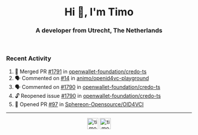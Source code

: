 <h1 align="center">Hi 👋, I'm Timo</h1>
<h3 align="center">A developer from Utrecht, The Netherlands</h3>
<br/>
<!-- https://github.com/rahuldkjain/github-profile-readme-generator --!>

<!--  <p align="left"><img src="https://github-readme-stats.vercel.app/api?username=timoglastra&show_icons=true&count_private=true&" alt="timoglastra" /></p> --!>

<!--
Github language stats
<p align="left"><img src="https://github-readme-stats.vercel.app/api/top-langs/?username=timoglastra&layout=compact" alt="timoglastra" /><p>
-->

<!-- Codestats language stats -->
<!-- <p align="left"><img src="https://codestats-readme.vercel.app/api/top-langs/?username=timoglastra&layout=compact&language_count=12" alt="timoglastra" /><p>    --!>
  
<h3>Recent Activity</h3>

<!--START_SECTION:activity-->
1. 🎉 Merged PR [#1791](https://github.com/openwallet-foundation/credo-ts/pull/1791) in [openwallet-foundation/credo-ts](https://github.com/openwallet-foundation/credo-ts)
2. 🗣 Commented on [#14](https://github.com/animo/openid4vc-playground/issues/14#issuecomment-1991469538) in [animo/openid4vc-playground](https://github.com/animo/openid4vc-playground)
3. 🗣 Commented on [#1790](https://github.com/openwallet-foundation/credo-ts/issues/1790#issuecomment-1991461084) in [openwallet-foundation/credo-ts](https://github.com/openwallet-foundation/credo-ts)
4. 🔓 Reopened issue [#1790](https://github.com/openwallet-foundation/credo-ts/issues/1790) in [openwallet-foundation/credo-ts](https://github.com/openwallet-foundation/credo-ts)
5. 💪 Opened PR [#97](https://github.com/Sphereon-Opensource/OID4VCI/pull/97) in [Sphereon-Opensource/OID4VCI](https://github.com/Sphereon-Opensource/OID4VCI)
<!--END_SECTION:activity-->

---

<p align="center">
<a href="https://twitter.com/timoglastra" target="blank"><img align="center" src="https://cdn.jsdelivr.net/npm/simple-icons@3.0.1/icons/twitter.svg" alt="timoglastra" height="30" width="30" /></a>
<a href="https://linkedin.com/in/timoglastra" target="blank"><img align="center" src="https://cdn.jsdelivr.net/npm/simple-icons@3.0.1/icons/linkedin.svg" alt="timoglastra" height="30" width="30" /></a>
</p>



